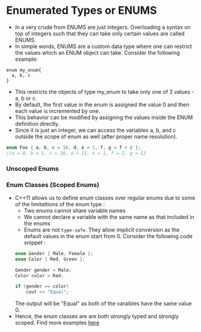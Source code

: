 # Enumerated Types or ENUMS

* In a very crude from ENUMS are just integers. Overloading a syntax on top of integers such that they can take only certain values are called ENUMS.
* In simple words, ENUMS are a custom data type where one can restrict the values which an ENUM object can take. Consider the following example:
```
enum my_enum{
  a, b, c
}
```
* This restricts the objects of type my_enum to take only one of 3 values - a, b or c.
* By default, the first value in the enum is assigned the value 0 and then each value is incremented by one.
* This behavior can be modified by assigning the values inside the ENUM definition directly. 
* Since it is just an integer, we can access the variables a, b, and c outside the scope of enum as well (after proper name resolution).

```C++
enum Foo { a, b, c = 10, d, e = 1, f, g = f + c };
//a = 0, b = 1, c = 10, d = 11, e = 1, f = 2, g = 12
```

### Unscoped Enums

### Enum Classes (Scoped Enums)
* C++11 allows us to define enum classes over regular enums due to some of the limitattions of the enum type :
  * Two enums cannot share variable names
  * We cannot declare a variable with the same name as that included in the enums
  * Enums are not `type-safe`. They allow implicit conversion as the default values in the enum start from 0. Consider the following code snippet :
  ```C++
  enum Gender { Male, Female };
  enum Color { Red, Green };

  Gender gender = Male;
  Color color = Red;

  if (gender == color)
      cout << "Equal";
  ```
  The output will be "Equal" as both of the varaibles have the same value 0.
* Hence, the enum classes are are both strongly typed and strongly scoped. Find more examples [here](https://www.geeksforgeeks.org/enum-classes-in-c-and-their-advantage-over-enum-datatype/)
